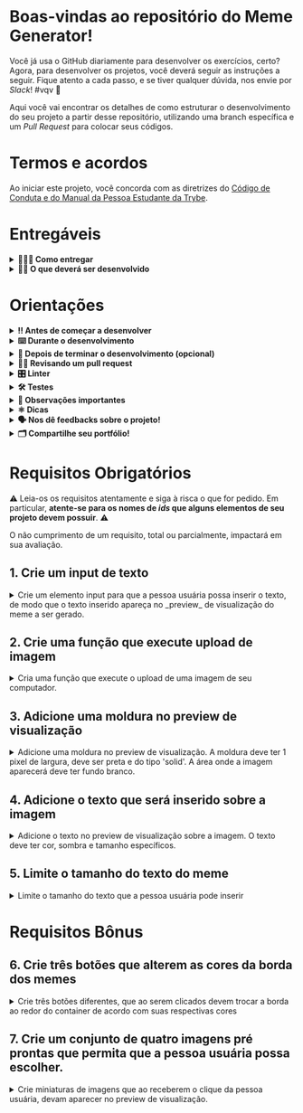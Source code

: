 # Boas-vindas ao repositório do Meme Generator!

Você já usa o GitHub diariamente para desenvolver os exercícios, certo? Agora, para desenvolver os projetos, você deverá seguir as instruções a seguir. Fique atento a cada passo, e se tiver qualquer dúvida, nos envie por _Slack_! #vqv 🚀

Aqui você vai encontrar os detalhes de como estruturar o desenvolvimento do seu projeto a partir desse repositório, utilizando uma branch específica e um _Pull Request_ para colocar seus códigos.

# Termos e acordos

Ao iniciar este projeto, você concorda com as diretrizes do [Código de Conduta e do Manual da Pessoa Estudante da Trybe](https://app.betrybe.com/manual-estudante/codigo-de-etica-e-conduta).

# Entregáveis

<details>
  <summary><strong>🤷🏽‍♀️ Como entregar</strong></summary><br />

  Para entregar o seu projeto você deverá criar um *Pull Request* neste repositório.

  Este Pull Request deverá conter os arquivos `index.html`, `style.css` e `script.js`, que conterão seu código HTML, CSS e JavaScript, respectivamente.

  **⚠️ É importante que seus arquivos tenham exatamente estes nomes! ⚠️**

  Você pode adicionar outros arquivos se julgar necessário. Qualquer dúvida, procure a monitoria.

  Lembre-se que você pode consultar nosso conteúdo sobre [Git & GitHub](https://app.betrybe.com/course/4d67f5b4-34a6-489f-a205-b6c7dc50fc16/) e nosso [Blog - Git & GitHub](https://blog.betrybe.com/tecnologia/git-e-github/) sempre que precisar!
</details>

<details>
  <summary><strong>👨‍💻 O que deverá ser desenvolvido</strong></summary><br />

  Você irá desenvolver uma aplicação usando HTML, CSS e JAVASCRIPT onde seja possível fazer upload de imagens para criar memes.

  Veja o exemplo a seguir de como o projeto pode se parecer depois de pronto. Lembre-se que você pode e deve ir além para deixar o projeto com a sua cara e impressionar à todos!

  ![exemplo de um meme generator](./meme-generator.gif)
</details>

# Orientações

<details>
  <summary><strong>‼️ Antes de começar a desenvolver</strong></summary><br />

1. Clone o repositório
  * `git clone git@github.com:tryber/sd-025-b-project-meme-generator.git`
  * Entre na pasta do repositório que você acabou de clonar:
    * `cd sd-025-b-project-meme-generator`

2. Instale as dependências e inicialize o projeto
  * Instale as dependências:
    * `npm install`

3. Crie uma branch a partir da branch `master`
  * Verifique que você está na branch `master`
    * Exemplo: `git branch`
  * Se não estiver, mude para a branch `master`
    * Exemplo: `git checkout master`
  * Agora, crie uma branch onde você vai guardar os `commits` do seu projeto
    * Você deve criar uma branch no seguinte formato: `nome-de-usuario-nome-do-projeto`
    * Exemplo: `git checkout -b joaozinho-meme-generator-project`

4. Crie na raiz do projeto os arquivos que você precisará desenvolver:
  * Verifique que você está na raiz do projeto
    * Exemplo: `pwd` -> o retorno vai ser algo tipo _/Users/joaozinho/code/**sd-025-b-project-meme-generator**_
  * Crie os arquivos index.html, style.css e script.js
    * Exemplo: `touch index.html style.css script.js`

5. Adicione as mudanças ao _stage_ do Git e faça um `commit`
  * Verifique que as mudanças ainda não estão no _stage_
    * Exemplo: `git status` (devem aparecer listados os novos arquivos em vermelho)
  * Adicione o novo arquivo ao _stage_ do Git
      * Exemplo:
        * `git add .` (adicionando todas as mudanças - _que estavam em vermelho_ - ao stage do Git)
        * `git status` (devem aparecer listados os arquivos em verde)
  * Faça o `commit` inicial
      * Exemplo:
        * `git commit -m 'iniciando o projeto. VAMOS COM TUDO :rocket:'` (fazendo o primeiro commit)
        * `git status` (deve aparecer uma mensagem tipo _nothing to commit_ )

6. Adicione a sua branch com o novo `commit` ao repositório remoto
  * Usando o exemplo anterior: `git push -u origin joaozinho-meme-generator-project`

7. Crie um novo `Pull Request` _(PR)_
  * Vá até a página de _Pull Requests_ do [repositório no GitHub](https://github.com/tryber/sd-025-b-project-meme-generator/pulls)
  * Clique no botão verde _"New pull request"_
  * Clique na caixa de seleção _"Compare"_ e escolha a sua branch **com atenção**
  * Clique no botão verde _"Create pull request"_
  * Adicione uma descrição para o _Pull Request_, um título claro que o identifique, e clique no botão verde _"Create pull request"_
  * **Não se preocupe em preencher mais nada por enquanto!**
  * Volte até a [página de _Pull Requests_ do repositório](https://github.com/tryber/sd-0x-meme-generator/pulls) e confira que o seu _Pull Request_ está criado.
</details>

<details>
  <summary><strong>⌨️ Durante o desenvolvimento</strong></summary><br />

  - Faça `commits` das alterações que você fizer no código regularmente

  - Lembre-se de sempre após um (ou alguns) `commits` atualizar o repositório remoto

  - Os comandos que você utilizará com mais frequência são:
    1. `git status` _(para verificar o que está em vermelho - fora do stage - e o que está em verde - no stage)_
    2. `git add` _(para adicionar arquivos ao stage do Git)_
    3. `git commit` _(para criar um commit com os arquivos que estão no stage do Git)_
    4. `git push -u nome-da-branch` _(para enviar o commit para o repositório remoto na primeira vez que fizer o `push` de uma nova branch)_
    5. `git push` _(para enviar o commit para o repositório remoto após o passo anterior)_

</details>

<details>
  <summary><strong>🤝 Depois de terminar o desenvolvimento (opcional)</strong></summary><br />

  Para sinalizar que o seu projeto está pronto para o _"Code Review"_ dos seus colegas, faça o seguinte:

  - Vá até a página **DO SEU** _Pull Request_, adicione a label de _"code-review"_ e marque seus colegas:

    - No menu à direita, clique no _link_ **"Labels"** e escolha a _label_ **code-review**;

    - No menu à direita, clique no _link_ **"Assignees"** e escolha **o seu usuário**;

    - No menu à direita, clique no _link_ **"Reviewers"** e digite `students`, selecione o time `tryber/students-sd-025-b`.

  Caso tenha alguma dúvida, [aqui tem um video explicativo](https://vimeo.com/362189205).

</details>

<details>
  <summary><strong>🕵🏿 Revisando um pull request</strong></summary><br />

  Use o conteúdo sobre [Code Review](https://course.betrybe.com/real-life-engineer/code-review/) para te ajudar a revisar os _Pull Requests_.

</details>

<details>
  <summary><strong>🎛 Linter</strong></summary><br />

  Para garantir a qualidade do código, vamos utilizar neste projeto os linters `ESLint` e `StyleLint`. Dessa forma, o código estará alinhado com as boas práticas de desenvolvimento, sendo mais legível e de fácil manutenção!

  Para rodá-los localmente no projeto, execute os comandos abaixo:

  ```bash
  npm run lint
  npm run lint:styles
  ```

  Quando é executando o comando `npm run lint:styles`, ele irá avaliar se os arquivos com a extensão `.css` estão com o padrão correto.

  Quando é executando o comando `npm run lint`, ele irá avaliar se os arquivos com a extensão `.js` e `.jsx` estão com o padrão correto.

  > 💡 Dica: Você pode instalar o plugin do `ESLint` no `VSCode`. Para isso, basta fazer o download do [plugin `ESLint`](https://marketplace.visualstudio.com/items?itemName=dbaeumer.vscode-eslint) e instalá-lo.

  ⚠ **NESTE PROJETO O STYLELINT e ESLINT NÃO SERÁ AVALIADO. VOCÊ PODE RODAR O TESTE LOCALMENTE E FAZER AS CORREÇÕES SE DESEJAR!** ⚠

</details>

<details>
  <summary><strong>🛠 Testes</strong></summary>

  #### Cypress

  Cypress é uma ferramenta de teste de front-end desenvolvida para a web.

  Você pode rodar o cypress localmente para verificar se seus requisitos estão passando, para isso execute um dos seguintes comandos:

  Para executar os testes apenas no terminal:

  ```bash
  npm test
  ```

  Para executar os testes e vê-los rodando em uma janela de navegador:

  ```bash
  npm run cypress:open
  ```

  ***ou***

  ```bash
  npx cypress open
  ```

  Após executar um dos dois comandos acima, será aberta uma janela de navegador e então basta clicar no nome do arquivo de teste que quiser executar (`project.spec.js`), ou para executar todos os testes clique em _"Run all specs"_.

  Você também pode assistir a [este](https://vimeo.com/539240375/a116a166b9) vídeo 😉🎙

  **Para rodar o cypress é preciso ter rodado o comando npm install anteriormente.**

  O avaliador automático não necessariamente avalia seu projeto na ordem em que os requisitos aparecem no readme. Isso acontece para deixar o processo de avaliação mais rápido. Então, não se assuste se isso acontecer, ok?
</details>

<details>
  <summary><strong>👀 Observações importantes</strong></summary><br />

  * Lembrem-se que como pessoas desenvolvedoras devemos fazer pesquisas e garimpar resultados para auxiliar no entendimento do assunto. Assim, para solucionar os requisitos do projeto é inevitável e estimulado que pesquisas sejam feitas nas mais variadas fontes (course, vídeos do course, google, youtube, etc) sempre tomando cuidado para utilizar fontes "confiáveis" nas pesquisas da Internet, como por exemplo:

    * [Javascript.com](http://javascript.com/)

    * [W3Schools](https://www.w3schools.com/js/default.asp)

    * [MDN](https://developer.mozilla.org/pt-BR/docs/Web/JavaScript)

    * [StackOverflow](https://pt.stackoverflow.com/questions/tagged/javascript)

  * Os requisitos do seu projeto são avaliados automaticamente, sendo utilizada a resolução de tela de `1366 x 768` (1366 pixels de largura por 768 pixels de altura).

    * ⚠️ Recomenda-se desenvolver seu projeto usando a mesma resolução, via instalação [deste plugin](https://chrome.google.com/webstore/detail/window-resizer/kkelicaakdanhinjdeammmilcgefonfh?hl=en) do `Chrome` para facilitar a configuração da resolução. ⚠️

  * Atente-se para o tamanho das imagens que você utilizará neste projeto. **Não utilize imagens com um tamanho maior que _500Kb_.**

    * ⚠️ Utilize uma ferramenta [como essa](https://picresize.com/pt) para redimensionar as imagens. ⚠️

    * Caso a avaliação falhe com alguma mensagem de erro parecida com `[409:0326/130838.878602:FATAL:memory.cc(22)] Out of memory. size=4194304`, provavelmente as imagens que você está utilizando estão muito grandes. Tente redimensioná-las para um tamanho menor.

  * Para verificar se a sua avaliação foi computada com sucesso, você pode verificar os **detalhes da execução do avaliador**.

    * Na página do seu _Pull Request_, acima do "botão de merge", procure por _**"Evaluator job"**_ e clique no link _**"Details"**_;

    * Na página que se abrirá, procure pela linha _**"Cypress evaluator step"**_ e clique nela;

    * Analise os resultados a partir da mensagem _**"(Run Starting)"**_;

    * Caso tenha dúvidas, consulte [este vídeo](https://vimeo.com/420861252) ou procure a monitoria.

  * Você tem liberdade para adicionar novos comportamentos ao seu projeto, seja na forma de aperfeiçoamentos em requisitos propostos ou novas funcionalidades, **desde que tais comportamentos adicionais não conflitem com os requisitos propostos**.

    * Em outras palavras, você pode fazer mais do que for pedido, mas nunca menos.

  * Contudo, tenha em mente que **nada além do que for pedido nos requisitos será avaliado**. _Esta é uma oportunidade de você exercitar sua criatividade e experimentar com os conhecimentos adquiridos._

</details>

<details>
 <summary><strong>⚛️ Dicas</strong></summary>

  - Para fazer este projeto você deverá atribuir ao texto que vai sobre a imagem o estilo `position: absolute;`. Leia mais sobre ele [aqui](https://www.w3schools.com/css/css_positioning.asp).

  - Para que um elemento filho fique posicionado na frente de um elemento `container` você pode deve utilizar `position: relative;` na estilização do elemento `container` e `position: absolute` no elemento filho. [Esse post pode ajudar a entender a solução.](https://dzone.com/articles/css-position-relative-vs-position-absolute)

  - Para receber os dados da **imagem** e do **texto** do meme, é preciso utilizar a tag ["input"](https://developer.mozilla.org/pt-BR/docs/Web/HTML/Element/input). Consulte a documentação sobre os tipo de input `text` e `file`.

  - Para mostrar a imagem selecionada a partir do _input_ no elemento dentro do container, você precisará alterar a propriedade `src` desse elemento, passando para ele o caminho da imagem que foi carregada no _input_. [Essa resposta pode te ajudar a encontrar uma solução para esse enigma](https://stackoverflow.com/a/27165977).

</details>

<details>
  <summary><strong>🗣 Nos dê feedbacks sobre o projeto!</strong></summary><br />

  Ao finalizar e submeter o projeto, não se esqueça de avaliar sua experiência preenchendo o formulário. **Leva menos de 3 minutos!**

  [Formulário de avaliação do projeto](https://be-trybe.typeform.com/to/ZTeR4IbH)

</details>

<details>
  <summary><strong>🗂 Compartilhe seu portfólio!</strong></summary><br />

  Você sabia que o LinkedIn é a principal rede social profissional e compartilhar o seu aprendizado lá é muito importante para quem deseja construir uma carreira de sucesso? Compartilhe esse projeto no seu LinkedIn, marque o perfil da Trybe (@trybe) e mostre para a sua rede toda a sua evolução.

</details>

# Requisitos Obrigatórios

⚠️ Leia-os os requisitos atentamente e siga à risca o que for pedido. Em particular, **atente-se para os nomes de _ids_ que alguns elementos de seu projeto devem possuir**. ⚠️

O não cumprimento de um requisito, total ou parcialmente, impactará em sua avaliação.

## 1. Crie um input de texto

<details>

  <summary>Crie um elemento input para que a pessoa usuária possa inserir o texto, de modo que o texto inserido apareça no _preview_ de visualização do meme a ser gerado.</summary><br/>

  - O input de texto deve possuir o `ID` `text-input`;
  - O preview de visualização deve ser um _"container"_ para a **imagem** e para o **texto** do meme. Este elemento deve ter o `ID` `meme-image-container`;
  - O preview de visualização deve possuir outro elemento que mostre o texto digitado. Esse elemento de texto deve estar inserido no container e ter o `ID` `meme-text`;
  - O texto dentro do preview deve estar visível mesmo se não houver imagem inserida.

  **O que será testado:**

  - O input deve possuir o `ID` `text-input`;
  - O input deve permitir inserção de texto;
  - O texto digitado no input deve estar visível na tela;
  - O preview de visualização deve possuir o `ID` `meme-image-container`;
  - O preview de visualização deve possuir um elemento dentro com `ID` `meme-text`;
  - O elemento de texto dentro do preview deve mostrar o mesmo texto digitado no input;

</details>

## 2. Crie uma função que execute upload de imagem

<details>

  <summary>Cria uma função que execute o upload de uma imagem de seu computador.</summary><br/>

  - O elemento que faz o upload da imagem deve possuir o `ID` `meme-insert`;
  - O preview de visualização deve possuir outro elemento para mostrar a imagem selecionada. Este elemento deve possuir o `ID` `meme-image`;
  - A imagem deve estar totalmente contida dentro do preview de visualização. ~~("totalmente contida" quer dizer que não deve sobrar espaço entre o container e a imagem, e a imagem não deve ultrapassar o tamanho do container)~~;
  - O texto inserido no elemento `text-input` deve estar visível por cima da imagem escolhida `meme-image`.

  **O que será testado:**

  - O elemento para upload de imagens deve possuir o `ID` `meme-insert`;
  - A imagem carregada é exibida dentro do preview de visualização;
  - O texto dentro do preview é inserido corretamente sobre a imagem.

</details>

## 3. Adicione uma moldura no preview de visualização

<details>

  <summary>Adicione uma moldura no preview de visualização. A moldura deve ter 1 pixel de largura, deve ser preta e do tipo 'solid'. A área onde a imagem aparecerá deve ter fundo branco.</summary><br/>

  - O preview de visualização deve ter a cor de fundo branca;
  - O preview de visualização deve ter uma borda preta, sólida, com 1 pixel de largura;
  - A imagem deve estar totalmente contida no elemento identificado como `meme-image-container` ("totalmente contida" quer dizer que não deve sobrar espaço entre o container e a imagem, e a imagem não deve ultrapassar o tamanho do container).

  **O que será testado:**

  - O preview de visualização deve possuir a cor de fundo branca;
  - O preview de visualização deve possuir borda preta, sólida, com 1 pixel de largura;
  - A imagem deve estar totalmente contida no preview de visualização `meme-image-container`.

</details>

## 4. Adicione o texto que será inserido sobre a imagem

<details>

  <summary>Adicione o texto no preview de visualização sobre a imagem. O texto deve ter cor, sombra e tamanho específicos.</summary><br/>

  - O texto do elemento `meme-text` deve ter uma sombra preta, de 5 pixels na horizontal, 5 pixels na vertical e um raio de desfoque de 5 pixels;
  - O texto deve possuir fonte com o tamanho de 30 pixels;
  - O texto deve possuir cor branca.

  **O que será testado:**

  - O texto do elemento `meme-text` deve ter uma sombra preta, de 5 pixels na horizontal, 5 pixels na vertical e um raio de desfoque de 5 pixels;
  - O texto do elemento `meme-text` deve ter a fonte com o tamanho de 30 pixels;
  - O texto do elemento `meme-text` deve estar na cor branca.

</details>

## 5. Limite o tamanho do texto do meme

<details>

  <summary>Limite o tamanho do texto que a pessoa usuária pode inserir</summary><br/>

  - O input de texto deve possuir a quantidade máxima de 60 caracteres.

  **O que será testado:**

  - O input de texto de `ID` `text-input` não deve ultrapassar 60 caracteres.

</details>

# Requisitos Bônus

## 6. Crie três botões que alterem as cores da borda dos memes

<details>

  <summary>Crie três botões diferentes, que ao serem clicados devem trocar a borda ao redor do container de acordo com suas respectivas cores</summary><br/>

  - Os três botões devem ser elementos do tipo `button`;
  - Os botões devem possuir cor de fundo da mesma cor da moldura a ser colocada no container;
  - As bordas devem ser acrescentadas ao preview de visualização;
  - Um dos botões deve possuir o `ID` `fire` e deve estilizar o container da imagem com uma borda de 3 pixels, _dashed_ e vermelha (`rgb(255, 0, 0)`);
  - Um dos botões deve possuir o `ID` `water` deve estilizar o container da imagem com uma borda azul (`rgb(0, 0, 255)`), com 5 pixels do tipo _double_;
  - Um dos botões deve possuir o `ID` `earth` deve estilizar o container da imagem com uma borda do tipo _groove_, verde (`rgb(0, 128, 0)`) e com 6 pixels;
  - A borda padrão especificada no requisito 3 não deve mais aparecer após clicar em qualquer um dos botões.

  **O que será testado:**
  - Cada um dos três botões possuem os `ID` `fire`, `water` e `earth` respectivamente;
  - O botão de `ID` `fire` altera a borda para 3 pixels de espessura, tipo _dashed_ e cor vermelha (`rgb(255, 0, 0)`);
  - O botão de `ID` `water` altera a borda para 5 pixels de espessura, tipo _double_ e cor azul (`rgb(0, 0, 255)`);
  - O botão de `ID` `earth` altera a borda para 6 pixels de espessura, tipo _groove_ e cor verde (`rgb(0, 128, 0)`);

</details>

## 7. Crie um conjunto de quatro imagens pré prontas que permita que a pessoa usuária possa escolher.

<details>

  <summary>Crie miniaturas de imagens que ao receberem o clique da pessoa usuária, devam aparecer no preview de visualização.</summary><br/>

  - As miniaturas dos memes (imagens) devem ser identificadas com `id` `meme-1` para o primeiro meme, `meme-2` para o segundo meme, `meme-3` para o terceiro meme e `meme-4` para o quarto meme;
  - As imagens que identificam os memes devem ficar dentro da aplicação, num diretório chamado `imgs` com os respectivos nomes `meme1.png`, `meme2.png`, `meme3.png` e `meme4.png`. ⚠️ Atenção também para o formato das imagens! 
  - As imagens devem aparecer dentro do container de forma análoga às imagens enviadas por _upload_ para a página.

  **O que será testado:**

  - Cada uma das miniaturas devem possuir os `ID` `meme-1`, `meme-2`, `meme-3`, `meme-4` respectivamente;
  - As imagens devem estar salvas no diretório `imgs` na raiz do projeto;
  - As imagens devem possuir nome `meme1.png`, `meme2.png`, `meme3.png` e `meme4.png`;
  - As imagens devem aparecer no preview de visualização conforme clicadas.

</details>
